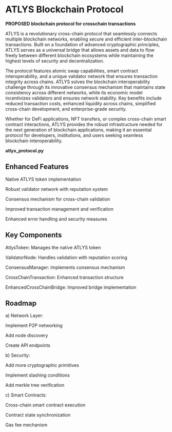 # ATLYS Blockchain Protocol

**PROPOSED blockchain protocol for crosschain transactions**

ATLYS is a revolutionary cross-chain protocol that seamlessly connects multiple blockchain networks, enabling secure and efficient inter-blockchain transactions. Built on a foundation of advanced cryptographic principles, ATLYS serves as a universal bridge that allows assets and data to flow freely between different blockchain ecosystems while maintaining the highest levels of security and decentralization. 

The protocol features atomic swap capabilities, smart contract interoperability, and a unique validator network that ensures transaction integrity across chains. ATLYS solves the blockchain interoperability challenge through its innovative consensus mechanism that maintains state consistency across different networks, while its economic model incentivizes validators and ensures network stability. Key benefits include reduced transaction costs, enhanced liquidity across chains, simplified cross-chain development, and enterprise-grade security. 

Whether for DeFi applications, NFT transfers, or complex cross-chain smart contract interactions, ATLYS provides the robust infrastructure needed for the next generation of blockchain applications, making it an essential protocol for developers, institutions, and users seeking seamless blockchain interoperability.

**atlys_protocol.py**

## Enhanced Features

Native ATLYS token implementation

Robust validator network with reputation system

Consensus mechanism for cross-chain validation

Improved transaction management and verification

Enhanced error handling and security measures

## Key Components

AtlysToken: Manages the native ATLYS token

ValidatorNode: Handles validation with reputation scoring

ConsensusManager: Implements consensus mechanism

CrossChainTransaction: Enhanced transaction structure

EnhancedCrossChainBridge: Improved bridge implementation

## Roadmap

a) Network Layer:

Implement P2P networking

Add node discovery

Create API endpoints

b) Security:

Add more cryptographic primitives

Implement slashing conditions

Add merkle tree verification

c) Smart Contracts:

Cross-chain smart contract execution

Contract state synchronization

Gas fee mechanism
